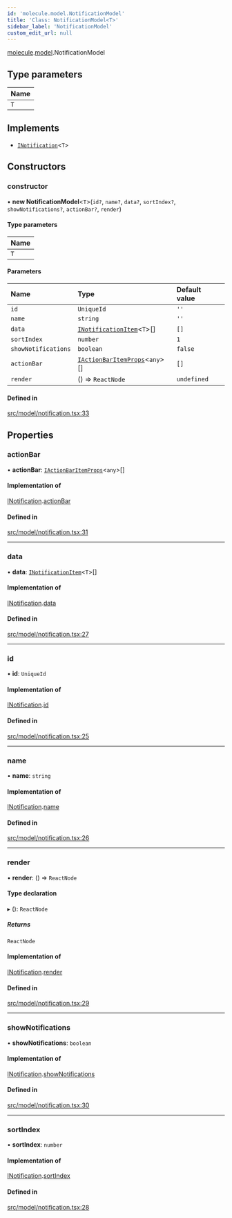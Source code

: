 ```yaml
---
id: 'molecule.model.NotificationModel'
title: 'Class: NotificationModel<T>'
sidebar_label: 'NotificationModel'
custom_edit_url: null
---
```


[molecule](../namespaces/molecule).[model](../namespaces/molecule.model).NotificationModel

## Type parameters

| Name |
| :--- |
| `T`  |

## Implements

-   [`INotification`](../interfaces/molecule.model.INotification)<`T`\>

## Constructors

### constructor

• **new NotificationModel**<`T`\>(`id?`, `name?`, `data?`, `sortIndex?`, `showNotifications?`, `actionBar?`, `render`)

#### Type parameters

| Name |
| :--- |
| `T`  |

#### Parameters

| Name                | Type                                                                                    | Default value |
| :------------------ | :-------------------------------------------------------------------------------------- | :------------ |
| `id`                | `UniqueId`                                                                              | `''`          |
| `name`              | `string`                                                                                | `''`          |
| `data`              | [`INotificationItem`](../interfaces/molecule.model.INotificationItem)<`T`\>[]           | `[]`          |
| `sortIndex`         | `number`                                                                                | `1`           |
| `showNotifications` | `boolean`                                                                               | `false`       |
| `actionBar`         | [`IActionBarItemProps`](../interfaces/molecule.component.IActionBarItemProps)<`any`\>[] | `[]`          |
| `render`            | () => `ReactNode`                                                                       | `undefined`   |

#### Defined in

[src/model/notification.tsx:33](https://github.com/DTStack/molecule/blob/b5324fcf/src/model/notification.tsx#L33)

## Properties

### actionBar

• **actionBar**: [`IActionBarItemProps`](../interfaces/molecule.component.IActionBarItemProps)<`any`\>[]

#### Implementation of

[INotification](../interfaces/molecule.model.INotification).[actionBar](../interfaces/molecule.model.INotification#actionbar)

#### Defined in

[src/model/notification.tsx:31](https://github.com/DTStack/molecule/blob/b5324fcf/src/model/notification.tsx#L31)

---

### data

• **data**: [`INotificationItem`](../interfaces/molecule.model.INotificationItem)<`T`\>[]

#### Implementation of

[INotification](../interfaces/molecule.model.INotification).[data](../interfaces/molecule.model.INotification#data)

#### Defined in

[src/model/notification.tsx:27](https://github.com/DTStack/molecule/blob/b5324fcf/src/model/notification.tsx#L27)

---

### id

• **id**: `UniqueId`

#### Implementation of

[INotification](../interfaces/molecule.model.INotification).[id](../interfaces/molecule.model.INotification#id)

#### Defined in

[src/model/notification.tsx:25](https://github.com/DTStack/molecule/blob/b5324fcf/src/model/notification.tsx#L25)

---

### name

• **name**: `string`

#### Implementation of

[INotification](../interfaces/molecule.model.INotification).[name](../interfaces/molecule.model.INotification#name)

#### Defined in

[src/model/notification.tsx:26](https://github.com/DTStack/molecule/blob/b5324fcf/src/model/notification.tsx#L26)

---

### render

• **render**: () => `ReactNode`

#### Type declaration

▸ (): `ReactNode`

##### Returns

`ReactNode`

#### Implementation of

[INotification](../interfaces/molecule.model.INotification).[render](../interfaces/molecule.model.INotification#render)

#### Defined in

[src/model/notification.tsx:29](https://github.com/DTStack/molecule/blob/b5324fcf/src/model/notification.tsx#L29)

---

### showNotifications

• **showNotifications**: `boolean`

#### Implementation of

[INotification](../interfaces/molecule.model.INotification).[showNotifications](../interfaces/molecule.model.INotification#shownotifications)

#### Defined in

[src/model/notification.tsx:30](https://github.com/DTStack/molecule/blob/b5324fcf/src/model/notification.tsx#L30)

---

### sortIndex

• **sortIndex**: `number`

#### Implementation of

[INotification](../interfaces/molecule.model.INotification).[sortIndex](../interfaces/molecule.model.INotification#sortindex)

#### Defined in

[src/model/notification.tsx:28](https://github.com/DTStack/molecule/blob/b5324fcf/src/model/notification.tsx#L28)
